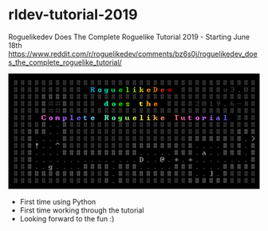 
# rldev-tutorial-2019

Roguelikedev Does The Complete Roguelike Tutorial 2019 - Starting June 18th
<https://www.reddit.com/r/roguelikedev/comments/bz6s0j/roguelikedev_does_the_complete_roguelike_tutorial/>

![Roguelikedev Does The Complete Roguelike Tutorial 2019 - Starting June 18th][logo]

* First time using Python
* First time working through the tutorial
* Looking forward to the fun :)



[logo]: https://github.com/jesse-digregorio/rldev-tutorial-2019/blob/master/rldev-tutorial-logo-2019.png "Roguelike Tutorial 2019"

